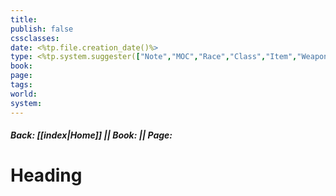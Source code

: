 ```yaml
---
title: 
publish: false
cssclasses: 
date: <%tp.file.creation_date()%>
type: <%tp.system.suggester(["Note","MOC","Race","Class","Item","Weapon","Magic","PC","NPC","Monster"],["note","moc","race","class","item","weapon","magic","pc","npc","monster"])%>
book: 
page: 
tags: 
world: 
system:
---
```

##### Back: [[index|Home]] || Book:  || Page: 
# Heading
